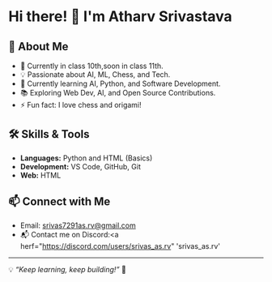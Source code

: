 # Hi there! 👋 I'm Atharv Srivastava

## 🚀 About Me
- 🏫 Currently in class 10th,soon in class 11th.
- 💡 Passionate about AI, ML, Chess, and Tech.
- 🎯 Currently learning AI, Python, and Software Development.
- 📚 Exploring Web Dev, AI, and Open Source Contributions.
- ⚡ Fun fact: I love chess and origami!

## 🛠️ Skills & Tools
- **Languages:** Python and HTML (Basics)
- **Development:** VS Code, GitHub, Git
- **Web:** HTML

## 📫 Connect with Me
- Email: srivas7291as.rv@gmail.com
- 📬 Contact me on Discord:<a herf="https://discord.com/users/srivas_as.rv" 'srivas_as.rv'
---
💡 *“Keep learning, keep building!”* 🚀

